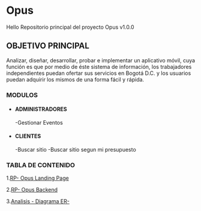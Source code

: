 # Opus
Hello
Repositorio principal del proyecto Opus v1.0.0
## OBJETIVO PRINCIPAL
Analizar, diseñar, desarrollar, probar e implementar un aplicativo móvil, cuya función es que por medio de éste sistema de información, los trabajadores independientes puedan ofertar sus servicios en Bogotá D.C. y los usuarios puedan adquirir los mismos de una forma fácil y rápida.
### MODULOS
- #### ADMINISTRADORES
    -Gestionar Eventos
- #### CLIENTES
    -Buscar sitio
    -Buscar sitio segun mi presupuesto

### TABLA DE CONTENIDO
1.[RP- Opus  Landing Page](https://github.com/Juan2307/Opus_Landing_Page.git)

2.[RP- Opus Backend](https://github.com/Juan2307/Opus_Backend.git)

3.[Analisis - Diagrama  ER-](https://github.com/Juan2307/carro.git)